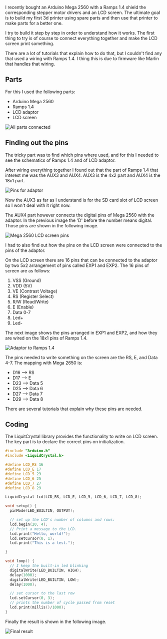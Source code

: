 
I recently bought an Arduino Mega 2560 with a Ramps 1.4 shield the corresponding stepper motor drivers and an LCD screen. The ultimate goal is to build my first 3d printer using spare parts and then use that printer to make parts for a better one.

I try to build it step by step in order to understand how it works. The first thing to try is of course to connect everything together and make the LCD screen print something.

There are a lot of tutorials that explain how to do that, but I couldn't find any that used a wiring with Ramps 1.4. I thing this is due to firmware like Marlin that handles that wiring.

## Parts

For this I used the following parts:

+ Arduino Mega 2560
+ Ramps 1.4
+ LCD adaptor
+ LCD screen

![All parts connected][wired]

## Finding out the pins

The tricky part was to find which pins where used, and for this I needed to see the schematics of Ramps 1.4 and of LCD adaptor.

After wiring everything together I found out that the part of Ramps 1.4 that interest me was the AUX3 and AUX4. AUX3 is the 4x2 part and AUX4 is the 18x1 part.

![Pins for adaptor][adaptor_pins]

Now the AUX3 as far as I understand is for the SD card slot of LCD screen so I won't deal with it right now.

The AUX4 part however connects the digital pins of Mega 2560 with the adaptor. In the previous image the 'D' before the number means digital. Those pins are shown in the following image.

![Mega 2560 LCD screen pins][mega2560]

I had to also find out how the pins on the LCD screen were connected to the pins of the adaptor.

On the LCD screen there are 16 pins that can be connected to the adaptor by two 5x2 arrangement of pins called EXP1 and EXP2. The 16 pins of screen are as follows:

1. VSS (Ground)
2. VDD (5V)
3. VE (Contrast Voltage)
4. RS (Register Select)
5. R/W (Read/Write)
6. E (Enable)
7. Data 0-7
8. Led+
9. Led-

The next image shows the pins arranged in EXP1 and EXP2, and how they are wired on the 18x1 pins of Ramps 1.4.

![Adaptor to Ramps 1.4][exp_adaptor]

The pins needed to write something on the screen are the RS, E, and Data 4-7. The mapping with Mega 2650 is:
+ D16 --> RS
+ D17 --> E
+ D23 --> Data 5
+ D25 --> Data 6
+ D27 --> Data 7
+ D29 --> Data 8

There are several tutorials that explain why these pins are needed.


## Coding

The LiquitCrystal library provides the functionality to write on LCD screen. The key part is to declare the correct pins on initialization.

```cpp
#include "Arduino.h"
#include <LiquidCrystal.h>

#define LCD_RS 16
#define LCD_E 17
#define LCD_5 23
#define LCD_6 25
#define LCD_7 27
#define LCD_8 29

LiquidCrystal lcd(LCD_RS, LCD_E, LCD_5, LCD_6, LCD_7, LCD_8);

void setup() {
  pinMode(LED_BUILTIN, OUTPUT);

  // set up the LCD's number of columns and rows:
  lcd.begin(20, 4);
  // Print a message to the LCD.
  lcd.print("Hello, world!");
  lcd.setCursor(0, 1);
  lcd.print("This is a test.");

}

void loop() {
  // I keep the built-in led blinking
  digitalWrite(LED_BUILTIN, HIGH);
  delay(1000);
  digitalWrite(LED_BUILTIN, LOW);
  delay(1000);

  // set cursor to the last row
  lcd.setCursor(0, 3);
  // prints the number of cycle passed from reset
  lcd.print(millis()/1000);
}
```

Finally the result is shown in the following image.

![Final result][result]


[wired]: images/wired.jpg
[adaptor_pins]: images/adaptor_pins.png
[mega2560]: images/mega_pins.png
[exp_adaptor]: images/exp+adaptor.png
[result]: images/result.jpg

